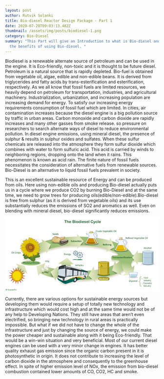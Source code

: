 ```yaml
---
layout: post
author: Rutvik Solanki
title: Bio-diesel Reactor Design Package - Part 1
date: 2020-07-28T09:03:13.482Z
thumbnail: /assets/img/posts/biodiesel-1.png
category: Bio-Diesel
summary: "This Part will give an Introduction to what is Bio-diesel and what are
  the benefits of using Bio-diesel. "
---
```

Biodiesel is a renewable alternate source of petroleum and can be used in the engine. It is Eco-friendly, non-toxic and it is thought to be future diesel. Petroleum is a natural source that is rapidly depleted. Bio-fuel is obtained from vegetable oil, algae, edible and non-edible beans. It is derived from triglycerides and fatty acids by trans-esterification and esterification, respectively. As we all know that fossil fuels are limited resources, we heavily depend on petroleum for transportation, industries, and agricultural machinery. Industrialization, urbanization, and increasing population are increasing demand for energy. To satisfy our increasing energy requirements consumption of fossil fuel which are limited. In cities, air contamination increases because the diesel engine is a big pollution source by traffic in urban areas. Carbon monoxide and carbon dioxide are rapidly increases and many other gasses from smoke release. so pressure on researchers to search alternate ways of diesel to reduce environmental pollution. In diesel engine emissions, using mineral diesel, the presence of sulphur & results in sulphur oxides and sulfates. When these sulfur chemicals are released into the atmosphere they form sulfur dioxide which combines with water to form sulfuric acid. This acid is carried by winds to neighboring regions, dropping onto the land when it rains. This phenomenon is known as acid rain. The finite nature of fossil fuels necessitates the consideration of alternative fuels from renewable sources. Bio-Diesel is an alternative to liquid fossil fuels prevalent in society.

This is an excellent sustainable resource of Energy and can be produced from oils. Here
using non-edible oils and producing Bio-diesel actually puts us in a cycle where we produce
CO2 by burning Bio-Diesel and at the same time, we need to grow trees for producing
oils(edible/non-edible).Bio-diesel is free from sulphur (as it is derived from vegetable oils) and its use substantially reduces the emissions of SO2 and aromatics as well. Even on blending with mineral diesel, bio-diesel significantly reduces emissions.

![Sustainable chain](/assets/img/posts/sustainable.jpg "Sustainable chain of Biodiesel")

Currently, there are various options for sustainable energy sources but developing them
would require a setup of totally new technology and infrastructure which would cost high
and at the same time would not be of any help to Developing Nations. They still have
areas that aren’t even electrified, so bringing new technology in rural areas is practically impossible. But what if we did not have to change the whole of the infrastructure and just by
changing the source of energy, we could make the power cheaper and sustainable along with
it being Eco-friendly. That would be a win-win situation and very beneficial.
Most of our current diesel engines can be used with a very minor change in engines. It has better quality exhaust gas emission since the organic carbon present in it is photosynthetic in origin. It does not contribute to increasing the level of carbon dioxide in the atmosphere and consequently to the greenhouse effect. In spite of higher emission level of NOx, the emission from bio-diesel combustion contained lower amounts of CO, CO2, HC and smoke.